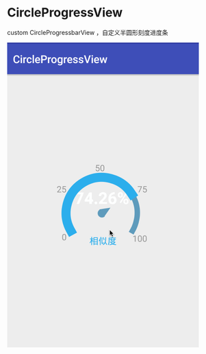 # CircleProgressView
custom CircleProgressbarView ，自定义半圆形刻度进度条


![演示图](https://github.com/kong-jing/CircleProgressView/blob/master/gif/circle.gif)
